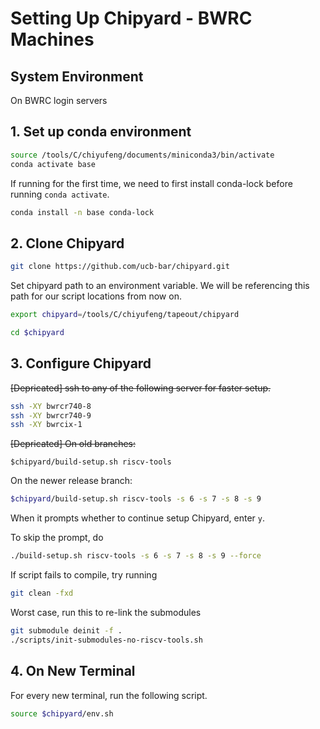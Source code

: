 # Setting Up Chipyard - BWRC Machines

## System Environment

On BWRC login servers



## 1. Set up conda environment

```bash
source /tools/C/chiyufeng/documents/miniconda3/bin/activate
conda activate base
```

If running for the first time, we need to first install conda-lock before running `conda activate`.

```bash
conda install -n base conda-lock
```



## 2. Clone Chipyard

```bash
git clone https://github.com/ucb-bar/chipyard.git
```

Set chipyard path to an environment variable. We will be referencing this path for our script locations from now on.

```bash
export chipyard=/tools/C/chiyufeng/tapeout/chipyard
```

```bash
cd $chipyard
```



## 3. Configure Chipyard

~~\[Depricated] ssh to any of the following server for faster setup.~~

```bash
ssh -XY bwrcr740-8
ssh -XY bwrcr740-9
ssh -XY bwrcix-1
```



~~\[Depricated] On old branches:~~

```
$chipyard/build-setup.sh riscv-tools
```



On the newer release branch:

```bash
$chipyard/build-setup.sh riscv-tools -s 6 -s 7 -s 8 -s 9
```

When it prompts whether to continue setup Chipyard, enter `y`.

To skip the prompt, do

```bash
./build-setup.sh riscv-tools -s 6 -s 7 -s 8 -s 9 --force
```



If script fails to compile, try running

```bash
git clean -fxd
```



Worst case, run this to re-link the submodules

```bash
git submodule deinit -f .
./scripts/init-submodules-no-riscv-tools.sh 
```



## 4. On New Terminal

For every new terminal, run the following script.

```bash
source $chipyard/env.sh
```

